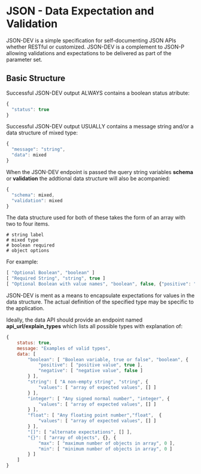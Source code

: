 JSON - Data Expectation and Validation
======================================

JSON-DEV is a simple specification for self-documenting JSON APIs whether RESTful or customized. JSON-DEV
is a complement to JSON-P allowing validations and expectations to be delivered as part of the parameter set.


Basic Structure
---------------
Successful JSON-DEV output ALWAYS contains a boolean status atribute:

```javascript
{
  "status": true
}
```

Successful JSON-DEV output USUALLY contains a message string and/or a data structure of mixed type:

```javascript
{
  "message": "string",
  "data": mixed
}
```

When the JSON-DEV endpoint is passed the query string variables **schema** or **validation** the addtional data structure will also be acompanied:

```javascript
{
  "schema": mixed,
  "validation": mixed
}
```

The data structure used for both of these takes the form of an array with two to four items.

    # string label
    # mixed type
    # boolean required
    # object options

For example:

```javascript
[ "Optional Boolean", "boolean" ]
[ "Required String", "string", true ]
[ "Optional Boolean with value names", "boolean", false, {"positive": "yes", "negative": "no"} ]
```

JSON-DEV is ment as a means to encapsulate expectations for values in the data structure.
The actual definition of the specified type may be specific to the application.

Ideally, the data API should provide an endpoint named **api_url/explain_types** which lists all possible types with explanation of:

```javascript
{
    status: true,
    message: "Examples of valid types",
    data: [
        "boolean": [ "Boolean variable, true or false", "boolean", {
            "positive": [ "positive value", true ],
            "negative": [ "negative value", false ]
        } ],
        "string": [ "A non-empty string", "string", {
            "values": [ "array of expected values", [] ]
        } ],
        "integer": [ "Any signed normal number", "integer", {
            "values": [ "array of expected values", [] ]
        } ],
        "float": [ "Any floating point number","float",  {
            "values": [ "array of expected values", [] ]
        } ],
        "[]": [ "alternate expectations", [] ],
        "{}": [ "array of objects", {}, {
            "max": [ "maximum number of objects in array", 0 ],
            "min": [ "minimum number of objects in array", 0 ]
        } ]
    ]
}
```

